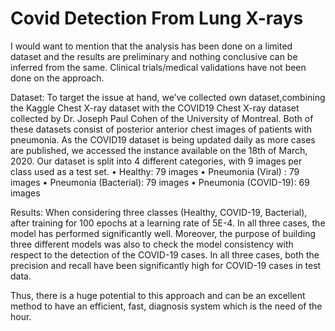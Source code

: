 # Covid Detection From Lung X-rays

I would want to mention that the analysis has been done on a limited dataset and the results are preliminary and nothing conclusive can be inferred from the same. Clinical trials/medical validations have not been done on the approach.

Dataset:
To target the issue at hand, we’ve collected own dataset,combining the Kaggle Chest X-ray dataset with the COVID19 Chest X-ray dataset collected by Dr. Joseph Paul Cohen of the University of Montreal. Both of these datasets consist of posterior anterior chest images of patients with pneumonia. As the COVID19 dataset is being updated daily as more cases are published, we accessed the instance available on the 18th of March, 2020. Our dataset is split into 4 different categories, with 9 images per class used as a test set.
•	Healthy: 79 images
•	Pneumonia (Viral) : 79 images
•	Pneumonia (Bacterial): 79 images
•	Pneumonia (COVID-19): 69 images

Results:
When considering three classes (Healthy, COVID-19, Bacterial), after training for 100 epochs at a learning rate of 5E-4.
In all three cases, the model has performed significantly well. Moreover, the purpose of building three different models was also to check the model consistency with respect to the detection of the COVID-19 cases. In all three cases, both the precision and recall have been significantly high for COVID-19 cases in test data.

Thus, there is a huge potential to this approach and can be an excellent method to have an efficient, fast, diagnosis system which is the need of the hour. 
